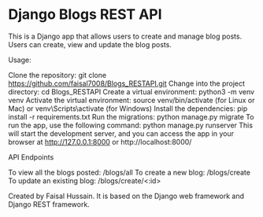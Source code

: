 # Django Blogs REST API

This is a Django app that allows users to create and manage blog posts. Users can create, view and update the blog posts.

Usage:

Clone the repository: git clone https://github.com/faisal7008/Blogs_RESTAPI.git
Change into the project directory: cd Blogs_RESTAPI
Create a virtual environment: python3 -m venv venv
Activate the virtual environment: source venv/bin/activate (for Linux or Mac) or venv\Scripts\activate (for Windows)
Install the dependencies: pip install -r requirements.txt
Run the migrations: python manage.py migrate
To run the app, use the following command: python manage.py runserver
This will start the development server, and you can access the app in your browser at http://127.0.0.1:8000 or http://localhost:8000/

API Endpoints

To view all the blogs posted: /blogs/all
To create a new blog: /blogs/create
To update an existing blog: /blogs/create/<:id>

Created by Faisal Hussain. It is based on the Django web framework and Django REST framework.
